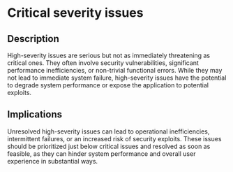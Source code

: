 # Critical severity issues

## Description

High-severity issues are serious but not as immediately threatening as critical ones. They often involve security vulnerabilities, significant performance inefficiencies, or non-trivial functional errors. While they may not lead to immediate system failure, high-severity issues have the potential to degrade system performance or expose the application to potential exploits.

## Implications

Unresolved high-severity issues can lead to operational inefficiencies, intermittent failures, or an increased risk of security exploits. These issues should be prioritized just below critical issues and resolved as soon as feasible, as they can hinder system performance and overall user experience in substantial ways.

